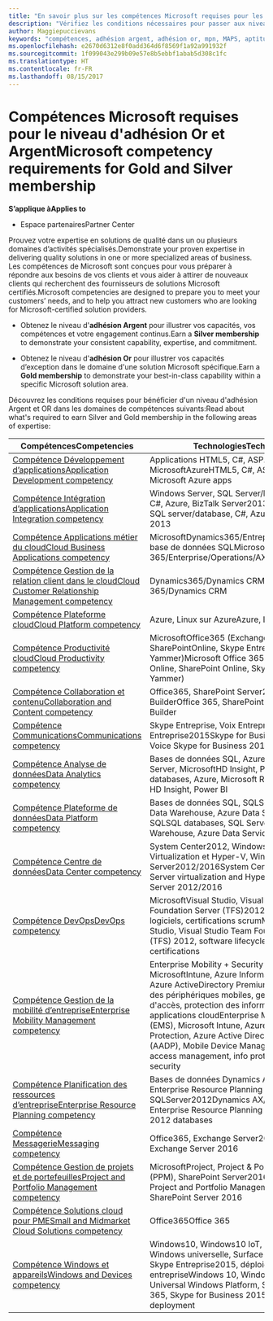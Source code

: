 ```yaml
---
title: "En savoir plus sur les compétences Microsoft requises pour les niveaux d’adhésion or et argent | Espace partenaires"
description: "Vérifiez les conditions nécessaires pour passer aux niveaux d’adhésion or et argent."
author: Maggiepuccievans
keywords: "compétences, adhésion argent, adhésion or, mpn, MAPS, aptitude, Microsoft Partner Network, adhésion au réseau"
ms.openlocfilehash: e2670d6312e8f0add364d6f8569f1a92a991932f
ms.sourcegitcommit: 1f099043e299b09e57e8b5ebbf1abab5d308c1fc
ms.translationtype: HT
ms.contentlocale: fr-FR
ms.lasthandoff: 08/15/2017
---
```

# <a name="microsoft-competency-requirements-for-gold-and-silver-membership"></a><span data-ttu-id="48357-104">Compétences Microsoft requises pour le niveau d'adhésion Or et Argent</span><span class="sxs-lookup"><span data-stu-id="48357-104">Microsoft competency requirements for Gold and Silver membership</span></span>

**<span data-ttu-id="48357-105">S’applique à</span><span class="sxs-lookup"><span data-stu-id="48357-105">Applies to</span></span>**

-  <span data-ttu-id="48357-106">Espace partenaires</span><span class="sxs-lookup"><span data-stu-id="48357-106">Partner Center</span></span>

<span data-ttu-id="48357-107">Prouvez votre expertise en solutions de qualité dans un ou plusieurs domaines d’activités spécialisés.</span><span class="sxs-lookup"><span data-stu-id="48357-107">Demonstrate your proven expertise in delivering quality solutions in one or more specialized areas of business.</span></span> <span data-ttu-id="48357-108">Les compétences de Microsoft sont conçues pour vous préparer à répondre aux besoins de vos clients et vous aider à attirer de nouveaux clients qui recherchent des fournisseurs de solutions Microsoft certifiés.</span><span class="sxs-lookup"><span data-stu-id="48357-108">Microsoft competencies are designed to prepare you to meet your customers’ needs, and to help you attract new customers who are looking for Microsoft-certified solution providers.</span></span>

- <span data-ttu-id="48357-109">Obtenez le niveau d'**adhésion Argent** pour illustrer vos capacités, vos compétences et votre engagement continus.</span><span class="sxs-lookup"><span data-stu-id="48357-109">Earn a **Silver membership** to demonstrate your consistent capability, expertise, and commitment.</span></span>

- <span data-ttu-id="48357-110">Obtenez le niveau d'**adhésion Or** pour illustrer vos capacités d’exception dans le domaine d'une solution Microsoft spécifique.</span><span class="sxs-lookup"><span data-stu-id="48357-110">Earn a **Gold membership** to demonstrate your best-in-class capability within a specific Microsoft solution area.</span></span>

<span data-ttu-id="48357-111">Découvrez les conditions requises pour bénéficier d'un niveau d'adhésion Argent et OR dans les domaines de compétences suivants:</span><span class="sxs-lookup"><span data-stu-id="48357-111">Read about what's required to earn Silver and Gold membership in the following areas of expertise:</span></span>


| <span data-ttu-id="48357-112">Compétences</span><span class="sxs-lookup"><span data-stu-id="48357-112">Competencies</span></span>  | <span data-ttu-id="48357-113">Technologies</span><span class="sxs-lookup"><span data-stu-id="48357-113">Technologies</span></span> |
|   ------------------   |   -------   |
| [<span data-ttu-id="48357-114">Compétence Développement d’applications</span><span class="sxs-lookup"><span data-stu-id="48357-114">Application Development competency</span></span>](competency-application-development.md) | <span data-ttu-id="48357-115">Applications HTML5, C#, ASP.NET, UWP, MicrosoftAzure</span><span class="sxs-lookup"><span data-stu-id="48357-115">HTML5, C#, ASP.NET, UWP, Microsoft Azure apps</span></span> |
| [<span data-ttu-id="48357-116">Compétence Intégration d’applications</span><span class="sxs-lookup"><span data-stu-id="48357-116">Application Integration competency</span></span>](competency-application-integration.md) | <span data-ttu-id="48357-117">Windows Server, SQL Server/base de données, C#, Azure, BizTalk Server2013</span><span class="sxs-lookup"><span data-stu-id="48357-117">Windows Server, SQL server/database, C#, Azure, BizTalk Server 2013</span></span>|
| [<span data-ttu-id="48357-118">Compétence Applications métier du cloud</span><span class="sxs-lookup"><span data-stu-id="48357-118">Cloud Business Applications competency</span></span>](competency-cloud-business-applications.md)| <span data-ttu-id="48357-119">MicrosoftDynamics365/Entreprise/Operations/AX, base de données SQL</span><span class="sxs-lookup"><span data-stu-id="48357-119">Microsoft Dynamics 365/Enterprise/Operations/AX, SQL database</span></span> |
| [<span data-ttu-id="48357-120">Compétence Gestion de la relation client dans le cloud</span><span class="sxs-lookup"><span data-stu-id="48357-120">Cloud Customer Relationship Management competency</span></span>](competency-cloud-customer-relationship-management.md)| <span data-ttu-id="48357-121">Dynamics365/Dynamics CRM</span><span class="sxs-lookup"><span data-stu-id="48357-121">Dynamics 365/Dynamics CRM</span></span> |
| [<span data-ttu-id="48357-122">Compétence Plateforme cloud</span><span class="sxs-lookup"><span data-stu-id="48357-122">Cloud Platform competency</span></span>](competency-cloud-platform.md)| <span data-ttu-id="48357-123">Azure, Linux sur Azure</span><span class="sxs-lookup"><span data-stu-id="48357-123">Azure, Linux on Azure</span></span> |
| [<span data-ttu-id="48357-124">Compétence Productivité cloud</span><span class="sxs-lookup"><span data-stu-id="48357-124">Cloud Productivity competency</span></span>](competency-cloud-productivity.md)| <span data-ttu-id="48357-125">MicrosoftOffice365 (ExchangeOnline, SharePointOnline, Skype Entreprise ou Yammer)</span><span class="sxs-lookup"><span data-stu-id="48357-125">Microsoft Office 365 services (Exchange Online, SharePoint Online, Skype for Business, or Yammer)</span></span>|
| [<span data-ttu-id="48357-126">Compétence Collaboration et contenu</span><span class="sxs-lookup"><span data-stu-id="48357-126">Collaboration and Content competency</span></span>](competency-collaboration-and-content.md)| <span data-ttu-id="48357-127">Office365, SharePoint Server2016, App Builder</span><span class="sxs-lookup"><span data-stu-id="48357-127">Office 365, SharePoint Server 2016, App Builder</span></span> |
| [<span data-ttu-id="48357-128">Compétence Communications</span><span class="sxs-lookup"><span data-stu-id="48357-128">Communications competency</span></span>](competency-communications.md)| <span data-ttu-id="48357-129">Skype Entreprise, Voix Entreprise Skype Entreprise2015</span><span class="sxs-lookup"><span data-stu-id="48357-129">Skype for Business, Enterprise Voice Skype for Business 2015</span></span> |
| [<span data-ttu-id="48357-130">Compétence Analyse de données</span><span class="sxs-lookup"><span data-stu-id="48357-130">Data Analytics competency</span></span>](competency-data-analytics.md)| <span data-ttu-id="48357-131">Bases de données SQL, Azure, Microsoft R Server, MicrosoftHD Insight, Power BI</span><span class="sxs-lookup"><span data-stu-id="48357-131">SQL databases, Azure, Microsoft R Server, Microsoft HD Insight, Power BI</span></span> |
| [<span data-ttu-id="48357-132">Compétence Plateforme de données</span><span class="sxs-lookup"><span data-stu-id="48357-132">Data Platform competency</span></span>](competency-data-platform.md)| <span data-ttu-id="48357-133">Bases de données SQL, SQLServer2016, Azure Data Warehouse, Azure Data Services, Transact-SQL</span><span class="sxs-lookup"><span data-stu-id="48357-133">SQL databases, SQL Server 2016, Azure Data Warehouse, Azure Data Services, Transact-SQL</span></span> |
| [<span data-ttu-id="48357-134">Compétence Centre de données</span><span class="sxs-lookup"><span data-stu-id="48357-134">Data Center competency</span></span>](competency-datacenter.md)| <span data-ttu-id="48357-135">System Center2012, Windows Server Virtualization et Hyper-V, Windows Server2012/2016</span><span class="sxs-lookup"><span data-stu-id="48357-135">System Center 2012, Windows Server virtualization and Hyper-V, Windows Server 2012/2016</span></span> |
| [<span data-ttu-id="48357-136">Compétence DevOps</span><span class="sxs-lookup"><span data-stu-id="48357-136">DevOps competency</span></span>](competency-devops.md)| <span data-ttu-id="48357-137">MicrosoftVisual Studio, Visual Studio Team Foundation Server (TFS)2012, cycle de vie des logiciels, certifications scrum</span><span class="sxs-lookup"><span data-stu-id="48357-137">Microsoft Visual Studio, Visual Studio Team Foundation Server (TFS) 2012, software lifecycle, scrum certifications</span></span> |
| [<span data-ttu-id="48357-138">Compétence Gestion de la mobilité d’entreprise</span><span class="sxs-lookup"><span data-stu-id="48357-138">Enterprise Mobility Management competency</span></span>](competency-enterprise-mobility-management.md)| <span data-ttu-id="48357-139">Enterprise Mobility + Security (EMS), MicrosoftIntune, Azure Information Protection, Azure ActiveDirectory Premium (AADP), gestion des périphériques mobiles, gestion d'identité et d'accès, protection des informations, sécurité des applications cloud</span><span class="sxs-lookup"><span data-stu-id="48357-139">Enterprise Mobility + Security (EMS), Microsoft Intune, Azure Information Protection, Azure Active Directory Premium (AADP), Mobile Device Management, identity & access management, info protection, cloud app security</span></span> |
| [<span data-ttu-id="48357-140">Compétence Planification des ressources d’entreprise</span><span class="sxs-lookup"><span data-stu-id="48357-140">Enterprise Resource Planning competency</span></span>](competency-enterprise-resource-planning.md)| <span data-ttu-id="48357-141">Bases de données Dynamics AX/GP/SL/NAV/365, Enterprise Resource Planning (ERP), SQLServer2012</span><span class="sxs-lookup"><span data-stu-id="48357-141">Dynamics AX/GP/SL/NAV/365, Enterprise Resource Planning (ERP), SQL Server 2012 databases</span></span>  |
| [<span data-ttu-id="48357-142">Compétence Messagerie</span><span class="sxs-lookup"><span data-stu-id="48357-142">Messaging competency</span></span>](competency-messaging.md)| <span data-ttu-id="48357-143">Office365, Exchange Server2016</span><span class="sxs-lookup"><span data-stu-id="48357-143">Office 365, Exchange Server 2016</span></span> |
| [<span data-ttu-id="48357-144">Compétence Gestion de projets et de portefeuilles</span><span class="sxs-lookup"><span data-stu-id="48357-144">Project and Portfolio Management competency</span></span>](competency-project-and-portfolio-management.md)| <span data-ttu-id="48357-145">MicrosoftProject, Project & Portfolio Management (PPM), SharePoint Server2016</span><span class="sxs-lookup"><span data-stu-id="48357-145">Microsoft Project, Project and Portfolio Management (PPM), SharePoint Server 2016</span></span>|
| [<span data-ttu-id="48357-146">Compétence Solutions cloud pour PME</span><span class="sxs-lookup"><span data-stu-id="48357-146">Small and Midmarket Cloud Solutions competency</span></span>](competency-small-and-midmarket-cloud-solutions.md)| <span data-ttu-id="48357-147">Office365</span><span class="sxs-lookup"><span data-stu-id="48357-147">Office 365</span></span> |
| [<span data-ttu-id="48357-148">Compétence Windows et appareils</span><span class="sxs-lookup"><span data-stu-id="48357-148">Windows and Devices competency</span></span>](competency-windows-and-devices.md)| <span data-ttu-id="48357-149">Windows10, Windows10 IoT, plateforme Windows universelle, Surface Hub, Office365, Skype Entreprise2015, déploiement en entreprise</span><span class="sxs-lookup"><span data-stu-id="48357-149">Windows 10, Windows 10 IoT, Universal Windows Platform, Surface Hub, Office 365, Skype for Business 2015, enterprise deployment</span></span> |